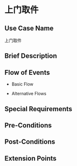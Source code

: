 上门取件
===========

## Use Case Name

上门取件

## Brief Description



## Flow of Events

- Basic Flow



- Alternative Flows



## Special Requirements



## Pre-Conditions



## Post-Conditions



## Extension Points


